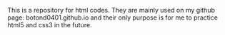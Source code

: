 This is a repository for html codes. They are mainly used on my github page: botond0401.github.io and their only purpose is for me to practice html5 and css3 in the future.
